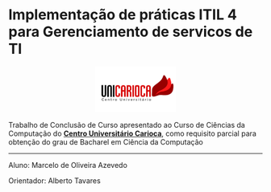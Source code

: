 # Implementação de práticas ITIL 4 para Gerenciamento de servicos de TI

<p align="center">
  <img alt="Unicarioca" src=".github/logo.png" width="160px">
</p>

Trabalho de Conclusão de Curso apresentado ao Curso de Ciências da Computação do **[Centro Universitário Carioca](https://unicarioca.edu.br/)**, como requisito parcial para obtenção do grau de Bacharel em Ciência da Computação

---

Aluno: Marcelo de Oliveira Azevedo

Orientador: Alberto Tavares
